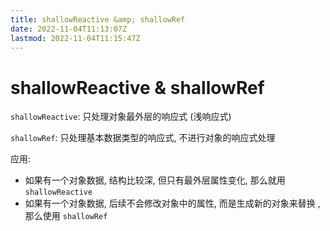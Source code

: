 ```yaml
---
title: shallowReactive &amp; shallowRef
date: 2022-11-04T11:13:07Z
lastmod: 2022-11-04T11:15:47Z
---
```


# shallowReactive & shallowRef

​`shallowReactive`​: 只处理对象最外层的响应式 (浅响应式)

​`shallowRef`​: 只处理基本数据类型的响应式, 不进行对象的响应式处理

应用:

* 如果有一个对象数据, 结构比较深, 但只有最外层属性变化, 那么就用 `shallowReactive`​
* 如果有一个对象数据, 后续不会修改对象中的属性, 而是生成新的对象来替换 , 那么使用 `shallowRef`​

‍
